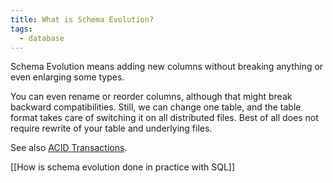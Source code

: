 ```yaml
---
title: What is Schema Evolution?
tags:
  - database
---
```

Schema Evolution means adding new columns without breaking anything or even enlarging some types. 

You can even rename or reorder columns, although that might break backward compatibilities. Still, we can change one table, and the table format takes care of switching it on all distributed files. Best of all does not require rewrite of your table and underlying files.

See also [ACID Transactions](ACID%20Transaction.md).

[[How is schema evolution done in practice with SQL]]

